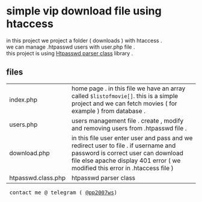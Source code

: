 <h1> simple vip download file using htaccess</h1>
in this project we project a folder ( downloads ) with htaccess . <br>
we can manage .htpasswd users with user.php file . <br>
this project is using <a href="https://github.com/Amhr/htpasswd-parser">Htpasswd parser class</a> library . <br>
<h2>files </h2>
<table>
    <tr>
        <td>index.php</td>
        <td>home page . in this file we have an array called <code>$listofmovie[]</code>. this is a simple project and we can fetch movies ( for example ) from database . </td>
    </tr>
    <tr>
        <td>
            users.php
        </td>
        <td>
            users management file . create , modify and removing users from .htpasswd file .
        </td>
    </tr>
    <tr>
        <td>
            download.php
        </td>
        <td>
            in this file user enter user and pass and we redirect user to file . if username and password is correct user can download file else apache display 401 error ( we modified this error in .htaccess file ) 
        </td>
    </tr>
    <tr>
        <td>
            htpasswd.class.php
        </td>
        <td>
            htpasswd parser class
        </td>
    </tr>
    
</table>
<pre> contact me @ telegram ( <a href="http://telegram.me/pp2007ws">@pp2007ws</a>)</pre>
